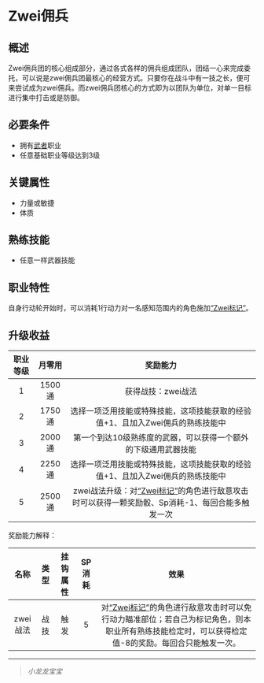 # Zwei佣兵

## 概述

Zwei佣兵团的核心组成部分，通过各式各样的佣兵组成团队，团结一心来完成委托，可以说是zwei佣兵团最核心的经营方式。只要你在战斗中有一技之长，便可来尝试成为zwei佣兵。而zwei佣兵团核心的方式即为以团队为单位，对单一目标进行集中打击或是防御。

## 必要条件

* 拥有<a href="../../../basicJob/Warrior" target="_blank">武者</a>职业
* 任意基础职业等级达到3级

## 关键属性

* 力量或敏捷
* 体质

## 熟练技能

* 任意一样武器技能

## 职业特性

自身行动轮开始时，可以消耗1行动力对一名感知范围内的角色施加<a href="../../../../status/mark/#Zwei标记" target="_blank">“Zwei标记”</a>。

## 升级收益

职业等级|月零用|奖励能力
:--:|:--:|:--:
1|1500通|获得战技：zwei战法
2|1750通|选择一项泛用技能或特殊技能，这项技能获取的经验值+1、且加入Zwei佣兵的熟练技能中
3|2000通|第一个到达10级熟练度的武器，可以获得一个额外的下级通用武器技能
4|2250通|选择一项泛用技能或特殊技能，这项技能获取的经验值+1、且加入Zwei佣兵的熟练技能中
5|2500通|zwei战法升级：对<a href="../../../../status/mark/#Zwei标记" target="_blank">“Zwei标记”</a>的角色进行敌意攻击时可以获得一颗奖励骰、Sp消耗-1、每回合能多触发一次

奖励能力解释：

名称|类型|挂钩属性|SP消耗|效果
:--:|:--:|:--:|:--:|:--:
zwei战法|战技|触发|5|对<a href="../../../../status/mark/#Zwei标记" target="_blank">“Zwei标记”</a>的角色进行敌意攻击时可以免行动力瞄准部位；若自己为标记角色，则本职业所有熟练技能检定时，可以获得检定值-8的奖励。每回合只能触发一次。

---

> *小龙龙宝宝*
